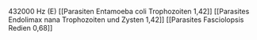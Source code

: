 432000 Hz (E)
[[Parasiten Entamoeba coli Trophozoiten 1,42]]
[[Parasites Endolimax nana Trophozoiten und Zysten 1,42]]
[[Parasites Fasciolopsis Redien 0,68]]